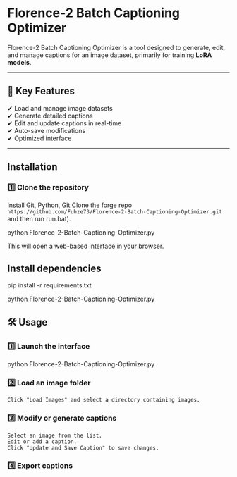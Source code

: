 # Florence-2 Batch Captioning Optimizer

Florence-2 Batch Captioning Optimizer is a tool designed to generate, edit, and manage captions for an image dataset, primarily for training **LoRA models**.  

---

## 📌 Key Features

✔ Load and manage image datasets  
✔ Generate detailed captions  
✔ Edit and update captions in real-time  
✔ Auto-save modifications  
✔ Optimized interface  

---

##  Installation

### 1️⃣ Clone the repository

Install Git, Python, Git Clone the forge repo `https://github.com/Fuhze73/Florence-2-Batch-Captioning-Optimizer.git` and then run run.bat).


python Florence-2-Batch-Captioning-Optimizer.py

This will open a web-based interface in your browser.


## Install dependencies



pip install -r requirements.txt



python Florence-2-Batch-Captioning-Optimizer.py

## 🛠 Usage

### 1️⃣ Launch the interface

python Florence-2-Batch-Captioning-Optimizer.py


### 2️⃣ Load an image folder

    Click "Load Images" and select a directory containing images.


### 3️⃣ Modify or generate captions

    Select an image from the list.
    Edit or add a caption.
    Click "Update and Save Caption" to save changes.


### 4️⃣ Export captions


